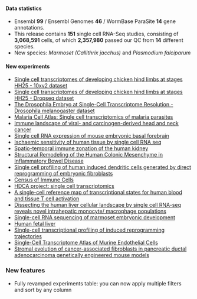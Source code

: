 #### Data statistics
- Ensembl **99** / Ensembl Genomes **46** / WormBase ParaSite **14** gene annotations.   
- This release contains **151** single cell RNA-Seq studies, consisting of **3,068,591** cells, of which **2,357,980** passed our QC from **14** different species.
- New species: _Marmoset (Callithrix jacchus)_ and _Plasmodium falciparum_

#### New experiments
- [Single cell transcriptomes of developing chicken hind limbs at stages HH25 - 10xv2 dataset](https://www.ebi.ac.uk/gxa/sc/experiments/E-CURD-12)
- [Single cell transcriptomes of developing chicken hind limbs at stages HH25 - Dropseq dataset](https://www.ebi.ac.uk/gxa/sc/experiments/E-CURD-13)
- [The Drosophila Embryo at Single-Cell Transcriptome Resolution - Drosophila melanogaster dataset](https://www.ebi.ac.uk/gxa/sc/experiments/E-CURD-21)
- [Malaria Cell Atlas: Single cell transcriptomics of malaria parasites](https://www.ebi.ac.uk/gxa/sc/experiments/E-CURD-3)
- [Immune landscape of viral- and carcinogen-derived head and neck cancer](https://www.ebi.ac.uk/gxa/sc/experiments/E-GEOD-139324)
- [Single cell RNA expression of mouse embryonic basal forebrain](https://www.ebi.ac.uk/gxa/sc/experiments/E-GEOD-94641)
- [Ischaemic sensitivity of human tissue by single cell RNA seq](https://www.ebi.ac.uk/gxa/sc/experiments/E-HCAD-1)
- [Spatio-temporal immune zonation of the human kidney](https://www.ebi.ac.uk/gxa/sc/experiments/E-HCAD-10)
- [Structural Remodeling of the Human Colonic Mesenchyme in Inflammatory Bowel Disease](https://www.ebi.ac.uk/gxa/sc/experiments/E-HCAD-11)
- [Single cell profiling of human induced dendritic cells generated by direct reprogramming of embryonic fibroblasts](https://www.ebi.ac.uk/gxa/sc/experiments/E-HCAD-13)
- [Census of Immune Cells](https://www.ebi.ac.uk/gxa/sc/experiments/E-HCAD-4)
- [HDCA project: single cell transcriptomics](https://www.ebi.ac.uk/gxa/sc/experiments/E-HCAD-7)
- [A single-cell reference map of transcriptional states for human blood and tissue T cell activation](https://www.ebi.ac.uk/gxa/sc/experiments/E-HCAD-8)
- [Dissecting the human liver cellular landscape by single cell RNA-seq reveals novel intrahepatic monocyte/ macrophage populations](https://www.ebi.ac.uk/gxa/sc/experiments/E-HCAD-9)
- [Single-cell RNA sequencing of marmoset embryonic development](https://www.ebi.ac.uk/gxa/sc/experiments/E-MTAB-7078)
- [Human fetal liver](https://www.ebi.ac.uk/gxa/sc/experiments/E-MTAB-7407)
- [Single-cell transcriptional profiling of induced reprogramming trajectories](https://www.ebi.ac.uk/gxa/sc/experiments/E-MTAB-7901)
- [Single-Cell Transcriptome Atlas of Murine Endothelial Cells](https://www.ebi.ac.uk/gxa/sc/experiments/E-MTAB-8077)
- [Stromal evolution of cancer-associated fibroblasts in pancreatic ductal adenocarcinoma genetically engineered mouse models](https://www.ebi.ac.uk/gxa/sc/experiments/E-MTAB-8483)

### New features
- Fully revamped experiments table: you can now apply multiple filters and sort by any column
